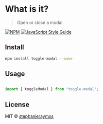 # What is it?

> Open or close a modal

[![NPM](https://img.shields.io/npm/v/toggle-modal.svg)](https://www.npmjs.com/package/toggle-modal) [![JavaScript Style Guide](https://img.shields.io/badge/code_style-standard-brightgreen.svg)](https://standardjs.com)

## Install

```bash
npm install toggle-modal --save
```

## Usage

```jsx

import { toggleModal } from "toggle-modal";

```

## License

MIT © [stephanieraymos](https://github.com/stephanieraymos)

